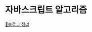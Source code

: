 # 자바스크립트 알고리즘

<a href="https://velog.io/@hye_rin/series/JavaScript-%EC%BD%94%EB%94%A9%ED%85%8C%EC%8A%A4%ED%8A%B8-%EC%97%B0%EC%8A%B5">📝블로그 정리</a>
